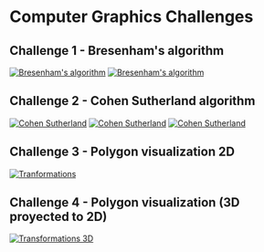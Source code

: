 Computer Graphics Challenges
============================

Challenge 1 - Bresenham's algorithm
-----------
[![Bresenham's algorithm](https://github.com/Tille/Computer-Graphic/raw/master/challenge1/screenshots/ss1.png)](https://github.com/Tille/Computer-Graphic/blob/master/challenge1/src/Bresenham.java)
[![Bresenham's algorithm](https://github.com/Tille/Computer-Graphic/raw/master/challenge1/screenshots/ss2.png)](https://github.com/Tille/Computer-Graphic/blob/master/challenge1/src/BresenhamJuan.java)

Challenge 2 - Cohen Sutherland algorithm
-----------
[![Cohen Sutherland](https://github.com/Tille/Computer-Graphic/raw/master/Challenge2/screenshots/ss0.png)](https://github.com/Tille/Computer-Graphic/blob/master/Challenge2/src/cohen_sutherland.java)
[![Cohen Sutherland](https://github.com/Tille/Computer-Graphic/raw/master/Challenge2/screenshots/ss1.png)](https://github.com/Tille/Computer-Graphic/blob/master/Challenge2/src/cohen_sutherland.java)
[![Cohen Sutherland](https://github.com/Tille/Computer-Graphic/raw/master/Challenge2/screenshots/ss2.png)](https://github.com/Tille/Computer-Graphic/blob/master/Challenge2/src/cohen_sutherland.java)

Challenge 3 - Polygon visualization 2D
-----------
[![Tranformations](https://github.com/Tille/Computer-Graphic/raw/master/Challenge3/screenshots/ss1.png)](https://github.com/Tille/Computer-Graphic/blob/master/Challenge3/src/)

Challenge 4 - Polygon visualization (3D proyected to 2D)
-----------
[![Transformations 3D](https://github.com/Tille/Computer-Graphic/raw/master/challenge4/screenshots/ss1.png)](https://github.com/Tille/Computer-Graphic/blob/master/challenge4/src/challenge4.cpp)
